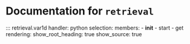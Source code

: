 # Documentation for `retrieval`

::: retrieval.var1d
    handler: python
    selection:
      members:
        - __init__
        - start
        - get
    rendering:
      show_root_heading: true
      show_source: true